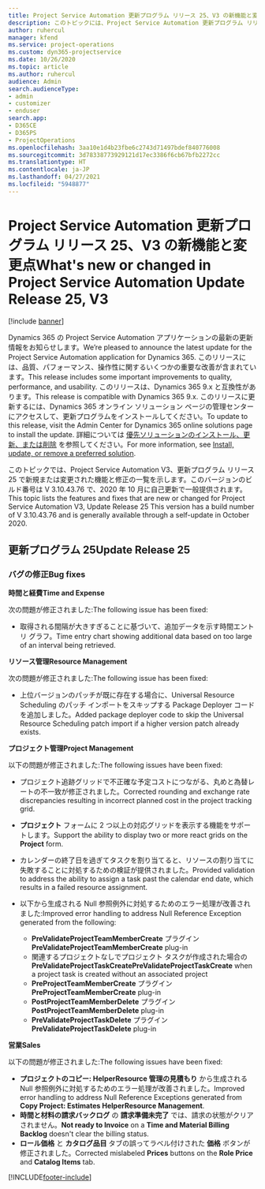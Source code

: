 ```yaml
---
title: Project Service Automation 更新プログラム リリース 25、V3 の新機能と変更点
description: このトピックには、Project Service Automation 更新プログラム リリース 25、V3 で利用可能な機能と修正をリスト化しています。
author: ruhercul
manager: kfend
ms.service: project-operations
ms.custom: dyn365-projectservice
ms.date: 10/26/2020
ms.topic: article
ms.author: ruhercul
audience: Admin
search.audienceType:
- admin
- customizer
- enduser
search.app:
- D365CE
- D365PS
- ProjectOperations
ms.openlocfilehash: 3aa10e1d4b23fbe6c2743d71497bdef840776008
ms.sourcegitcommit: 3d78338773929121d17ec3386f6cb67bfb2272cc
ms.translationtype: HT
ms.contentlocale: ja-JP
ms.lasthandoff: 04/27/2021
ms.locfileid: "5948877"
---
```

# <a name="whats-new-or-changed-in-project-service-automation-update-release-25-v3"></a><span data-ttu-id="f4a61-103">Project Service Automation 更新プログラム リリース 25、V3 の新機能と変更点</span><span class="sxs-lookup"><span data-stu-id="f4a61-103">What's new or changed in Project Service Automation Update Release 25, V3</span></span>

[!include [banner](../includes/psa-now-project-operations.md)]

<span data-ttu-id="f4a61-104">Dynamics 365 の Project Service Automation アプリケーションの最新の更新情報をお知らせします。</span><span class="sxs-lookup"><span data-stu-id="f4a61-104">We’re pleased to announce the latest update for the Project Service Automation application for Dynamics 365.</span></span> <span data-ttu-id="f4a61-105">このリリースには、品質、パフォーマンス、操作性に関するいくつかの重要な改善が含まれています。</span><span class="sxs-lookup"><span data-stu-id="f4a61-105">This release includes some important improvements to quality, performance, and usability.</span></span> <span data-ttu-id="f4a61-106">このリリースは、Dynamics 365 9.x と互換性があります。</span><span class="sxs-lookup"><span data-stu-id="f4a61-106">This release is compatible with Dynamics 365 9.x.</span></span> <span data-ttu-id="f4a61-107">このリリースに更新するには、Dynamics 365 オンライン ソリューション ページの管理センターにアクセスして、更新プログラムをインストールしてください。</span><span class="sxs-lookup"><span data-stu-id="f4a61-107">To update to this release, visit the Admin Center for Dynamics 365 online solutions page to install the update.</span></span> <span data-ttu-id="f4a61-108">詳細については [優先ソリューションのインストール、更新、または削除](/power-platform/admin/install-remove-preferred-solution) を参照してください。</span><span class="sxs-lookup"><span data-stu-id="f4a61-108">For more information, see [Install, update, or remove a preferred solution](/power-platform/admin/install-remove-preferred-solution).</span></span>

<span data-ttu-id="f4a61-109">このトピックでは、Project Service Automation V3、更新プログラム リリース 25 で新規または変更された機能と修正の一覧を示します。このバージョンのビルド番号は V 3.10.43.76 で、2020 年 10 月に自己更新で一般提供されます。</span><span class="sxs-lookup"><span data-stu-id="f4a61-109">This topic lists the features and fixes that are new or changed for Project Service Automation V3, Update Release 25 This version has a build number of V 3.10.43.76 and is generally available through a self-update in October 2020.</span></span>

## <a name="update-release-25"></a><span data-ttu-id="f4a61-110">更新プログラム 25</span><span class="sxs-lookup"><span data-stu-id="f4a61-110">Update Release 25</span></span>

### <a name="bug-fixes"></a><span data-ttu-id="f4a61-111">バグの修正</span><span class="sxs-lookup"><span data-stu-id="f4a61-111">Bug fixes</span></span>

<span data-ttu-id="f4a61-112">**時間と経費**</span><span class="sxs-lookup"><span data-stu-id="f4a61-112">**Time and Expense**</span></span>

<span data-ttu-id="f4a61-113">次の問題が修正されました:</span><span class="sxs-lookup"><span data-stu-id="f4a61-113">The following issue has been fixed:</span></span>

- <span data-ttu-id="f4a61-114">取得される間隔が大きすぎることに基づいて、追加データを示す時間エントリ グラフ。</span><span class="sxs-lookup"><span data-stu-id="f4a61-114">Time entry chart showing additional data based on too large of an interval being retrieved.</span></span>

<span data-ttu-id="f4a61-115">**リソース管理**</span><span class="sxs-lookup"><span data-stu-id="f4a61-115">**Resource Management**</span></span>

<span data-ttu-id="f4a61-116">次の問題が修正されました:</span><span class="sxs-lookup"><span data-stu-id="f4a61-116">The following issue has been fixed:</span></span>

- <span data-ttu-id="f4a61-117">上位バージョンのパッチが既に存在する場合に、Universal Resource Scheduling のパッチ インポートをスキップする Package Deployer コードを追加しました。</span><span class="sxs-lookup"><span data-stu-id="f4a61-117">Added package deployer code to skip the Universal Resource Scheduling patch import if a higher version patch already exists.</span></span>

<span data-ttu-id="f4a61-118">**プロジェクト管理**</span><span class="sxs-lookup"><span data-stu-id="f4a61-118">**Project Management**</span></span>

<span data-ttu-id="f4a61-119">以下の問題が修正されました:</span><span class="sxs-lookup"><span data-stu-id="f4a61-119">The following issues have been fixed:</span></span>

- <span data-ttu-id="f4a61-120">プロジェクト追跡グリッドで不正確な予定コストにつながる、丸めと為替レートの不一致が修正されました。</span><span class="sxs-lookup"><span data-stu-id="f4a61-120">Corrected rounding and exchange rate discrepancies resulting in incorrect planned cost in the project tracking grid.</span></span>
- <span data-ttu-id="f4a61-121">**プロジェクト** フォームに 2 つ以上の対応グリッドを表示する機能をサポートします。</span><span class="sxs-lookup"><span data-stu-id="f4a61-121">Support the ability to display two or more react grids on the **Project** form.</span></span>
- <span data-ttu-id="f4a61-122">カレンダーの終了日を過ぎてタスクを割り当てると、リソースの割り当てに失敗することに対処するための検証が提供されました。</span><span class="sxs-lookup"><span data-stu-id="f4a61-122">Provided validation to address the ability to assign a task past the calendar end date, which results in a failed resource assignment.</span></span>
- <span data-ttu-id="f4a61-123">以下から生成される Null 参照例外に対処するためのエラー処理が改善されました:</span><span class="sxs-lookup"><span data-stu-id="f4a61-123">Improved error handling to address Null Reference Exception generated from the following:</span></span>

    - <span data-ttu-id="f4a61-124">**PreValidateProjectTeamMemberCreate** プラグイン</span><span class="sxs-lookup"><span data-stu-id="f4a61-124">**PreValidateProjectTeamMemberCreate** plug-in</span></span>
    - <span data-ttu-id="f4a61-125">関連するプロジェクトなしでプロジェクト タスクが作成された場合の **PreValidateProjectTaskCreate**</span><span class="sxs-lookup"><span data-stu-id="f4a61-125">**PreValidateProjectTaskCreate** when a project task is created without an associated project</span></span>
    - <span data-ttu-id="f4a61-126">**PreProjectTeamMemberCreate** プラグイン</span><span class="sxs-lookup"><span data-stu-id="f4a61-126">**PreProjectTeamMemberCreate** plug-in</span></span>
    - <span data-ttu-id="f4a61-127">**PostProjectTeamMemberDelete** プラグイン</span><span class="sxs-lookup"><span data-stu-id="f4a61-127">**PostProjectTeamMemberDelete** plug-in</span></span>
    - <span data-ttu-id="f4a61-128">**PreValidateProjectTaskDelete** プラグイン</span><span class="sxs-lookup"><span data-stu-id="f4a61-128">**PreValidateProjectTaskDelete** plug-in</span></span>

<span data-ttu-id="f4a61-129">**営業**</span><span class="sxs-lookup"><span data-stu-id="f4a61-129">**Sales**</span></span>

<span data-ttu-id="f4a61-130">以下の問題が修正されました:</span><span class="sxs-lookup"><span data-stu-id="f4a61-130">The following issues have been fixed:</span></span>

- <span data-ttu-id="f4a61-131">**プロジェクトのコピー: HelperResource 管理の見積もり** から生成される Null 参照例外に対処するためのエラー処理が改善されました。</span><span class="sxs-lookup"><span data-stu-id="f4a61-131">Improved error handling to address Null Reference Exceptions generated from **Copy Project: Estimates HelperResource Management**.</span></span>
- <span data-ttu-id="f4a61-132">**時間と材料の請求バックログ** の **請求準備未完了** では、請求の状態がクリアされません。</span><span class="sxs-lookup"><span data-stu-id="f4a61-132">**Not ready to Invoice** on a **Time and Material Billing Backlog** doesn't clear the billing status.</span></span>
- <span data-ttu-id="f4a61-133">**ロール価格** と **カタログ品目** タブの誤ってラベル付けされた **価格** ボタンが修正されました。</span><span class="sxs-lookup"><span data-stu-id="f4a61-133">Corrected mislabeled **Prices** buttons on the **Role Price** and **Catalog Items** tab.</span></span>


[!INCLUDE[footer-include](../includes/footer-banner.md)]